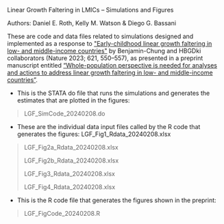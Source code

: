 Linear Growth Faltering in LMICs – Simulations and Figures

Authors: 	Daniel E. Roth, Kelly M. Watson & Diego G. Bassani

These are code and data files related to simulations designed and implemented as a response to ["Early-childhood linear growth faltering in low- and middle-income countries"](https://doi.org/10.1038/s41586-023-06418-5) by Benjamin-Chung and HBGDki collaborators (Nature 2023; 621, 550–557), as presented in a preprint manuscript entitled [“Whole-population perspective is needed for analyses and actions to address linear growth faltering in low- and middle-income countries”](https://doi.org/10.1101/2024.06.24.24309409).  

- This is the STATA do file that runs the simulations and generates the estimates that are plotted in the figures:
>LGF_SimCode_20240208.do
>
-	These are the individual data input files called by the R code that generates the figures: 
LGF_Fig1_Rdata_20240208.xlsx
>
>LGF_Fig2a_Rdata_20240208.xlsx
>
>LGF_Fig2b_Rdata_20240208.xlsx
>
>LGF_Fig3_Rdata_20240208.xlsx
>
>LGF_Fig4_Rdata_20240208.xlsx
>
>
-	This is the R code file that generates the figures shown in the preprint:
>LGF_FigCode_20240208.R
